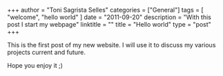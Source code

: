 +++
author = "Toni Sagrista Selles"
categories = ["General"]
tags = [ "welcome", "hello world" ]
date = "2011-09-20"
description = "With this post I start my webpage"
linktitle = ""
title = "Hello world"
type = "post"
+++

This is the first post of my new website. I will use it to discuss my various projects current and future.

Hope you enjoy it ;)

<!--more-->
